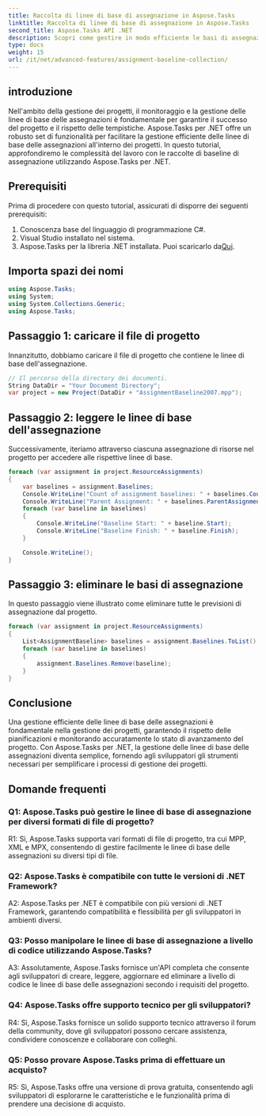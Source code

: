 ```yaml
---
title: Raccolta di linee di base di assegnazione in Aspose.Tasks
linktitle: Raccolta di linee di base di assegnazione in Aspose.Tasks
second_title: Aspose.Tasks API .NET
description: Scopri come gestire in modo efficiente le basi di assegnazione nella gestione dei progetti utilizzando Aspose.Tasks per .NET. Migliora la produttività e la precisione.
type: docs
weight: 15
url: /it/net/advanced-features/assignment-baseline-collection/
---
```

## introduzione

Nell'ambito della gestione dei progetti, il monitoraggio e la gestione delle linee di base delle assegnazioni è fondamentale per garantire il successo del progetto e il rispetto delle tempistiche. Aspose.Tasks per .NET offre un robusto set di funzionalità per facilitare la gestione efficiente delle linee di base delle assegnazioni all'interno dei progetti. In questo tutorial, approfondiremo le complessità del lavoro con le raccolte di baseline di assegnazione utilizzando Aspose.Tasks per .NET.

## Prerequisiti

Prima di procedere con questo tutorial, assicurati di disporre dei seguenti prerequisiti:

1. Conoscenza base del linguaggio di programmazione C#.
2. Visual Studio installato nel sistema.
3.  Aspose.Tasks per la libreria .NET installata. Puoi scaricarlo da[Qui](https://releases.aspose.com/tasks/net/).

## Importa spazi dei nomi

```csharp
using Aspose.Tasks;
using System;
using System.Collections.Generic;
using Aspose.Tasks;


```

## Passaggio 1: caricare il file di progetto

Innanzitutto, dobbiamo caricare il file di progetto che contiene le linee di base dell'assegnazione.

```csharp
// Il percorso della directory dei documenti.
String DataDir = "Your Document Directory";
var project = new Project(DataDir + "AssignmentBaseline2007.mpp");
```

## Passaggio 2: leggere le linee di base dell'assegnazione

Successivamente, iteriamo attraverso ciascuna assegnazione di risorse nel progetto per accedere alle rispettive linee di base.

```csharp
foreach (var assignment in project.ResourceAssignments)
{
    var baselines = assignment.Baselines;
    Console.WriteLine("Count of assignment baselines: " + baselines.Count);
    Console.WriteLine("Parent Assignment: " + baselines.ParentAssignment);
    foreach (var baseline in baselines)
    {
        Console.WriteLine("Baseline Start: " + baseline.Start);
        Console.WriteLine("Baseline Finish: " + baseline.Finish);
    }

    Console.WriteLine();
}
```

## Passaggio 3: eliminare le basi di assegnazione

In questo passaggio viene illustrato come eliminare tutte le previsioni di assegnazione dal progetto.

```csharp
foreach (var assignment in project.ResourceAssignments)
{
    List<AssignmentBaseline> baselines = assignment.Baselines.ToList();
    foreach (var baseline in baselines)
    {
        assignment.Baselines.Remove(baseline);
    }
}
```

## Conclusione

Una gestione efficiente delle linee di base delle assegnazioni è fondamentale nella gestione dei progetti, garantendo il rispetto delle pianificazioni e monitorando accuratamente lo stato di avanzamento del progetto. Con Aspose.Tasks per .NET, la gestione delle linee di base delle assegnazioni diventa semplice, fornendo agli sviluppatori gli strumenti necessari per semplificare i processi di gestione dei progetti.

## Domande frequenti

### Q1: Aspose.Tasks può gestire le linee di base di assegnazione per diversi formati di file di progetto?

R1: Sì, Aspose.Tasks supporta vari formati di file di progetto, tra cui MPP, XML e MPX, consentendo di gestire facilmente le linee di base delle assegnazioni su diversi tipi di file.

### Q2: Aspose.Tasks è compatibile con tutte le versioni di .NET Framework?

A2: Aspose.Tasks per .NET è compatibile con più versioni di .NET Framework, garantendo compatibilità e flessibilità per gli sviluppatori in ambienti diversi.

### Q3: Posso manipolare le linee di base di assegnazione a livello di codice utilizzando Aspose.Tasks?

A3: Assolutamente, Aspose.Tasks fornisce un'API completa che consente agli sviluppatori di creare, leggere, aggiornare ed eliminare a livello di codice le linee di base delle assegnazioni secondo i requisiti del progetto.

### Q4: Aspose.Tasks offre supporto tecnico per gli sviluppatori?

R4: Sì, Aspose.Tasks fornisce un solido supporto tecnico attraverso il forum della community, dove gli sviluppatori possono cercare assistenza, condividere conoscenze e collaborare con colleghi.

### Q5: Posso provare Aspose.Tasks prima di effettuare un acquisto?

R5: Sì, Aspose.Tasks offre una versione di prova gratuita, consentendo agli sviluppatori di esplorarne le caratteristiche e le funzionalità prima di prendere una decisione di acquisto.